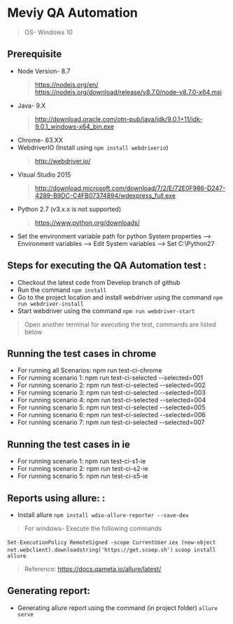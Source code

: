 # Meviy QA Automation

> OS- Windows 10

## Prerequisite

* Node Version- 8.7
  > https://nodejs.org/en/
  > https://nodejs.org/download/release/v8.7.0/node-v8.7.0-x64.msi
* Java- 9.X
  > http://download.oracle.com/otn-pub/java/jdk/9.0.1+11/jdk-9.0.1_windows-x64_bin.exe
* Chrome- 63.XX
* WebdriverIO (Install using `npm install webdriverio`)
  > http://webdriver.io/
* Visual Studio 2015
  > http://download.microsoft.com/download/7/2/E/72E0F986-D247-4289-B9DC-C4FB07374894/wdexpress_full.exe 
* Python 2.7 (v3.x.x is not supported)
  > https://www.python.org/downloads/
* Set the environment variable path for python
    System properties --> Environment variables
    --> Edit System variables --> Set C:\Python27

## Steps for executing the QA Automation test :

* Checkout the latest code from Develop branch of github
* Run the command `npm install`
* Go to the project location and install webdriver using the command `npm run webdriver-install`
* Start webdriver using the command `npm run webdriver-start`

>  Open another terminal for executing the test, commands are listed below

## Running the test cases in chrome

* For running all Scenarios: npm run test-ci-chrome
* For running scenario 1: npm run test-ci-selected --selected=001
* For running scenario 2: npm run test-ci-selected --selected=002
* For running scenario 3: npm run test-ci-selected --selected=003
* For running scenario 4: npm run test-ci-selected --selected=004
* For running scenario 5: npm run test-ci-selected --selected=005 
* For running scenario 6: npm run test-ci-selected --selected=006
* For running scenario 7: npm run test-ci-selected --selected=007

## Running the test cases in ie

* For running scenario 1: npm run test-ci-s1-ie
* For running scenario 2: npm run test-ci-s2-ie
* For running scenario 5: npm run test-ci-s5-ie

## Reports using allure: :

* Install allure `npm install wdio-allure-reporter --save-dev`

> For windows- Execute the following commands

 `Set-ExecutionPolicy RemoteSigned -scope CurrentUser`
 `iex (new-object net.webclient).downloadstring('https://get.scoop.sh')`
 `scoop install allure`

> Reference: https://docs.qameta.io/allure/latest/

## Generating report:

* Generating allure report using the command (in project folder)  `allure serve`

 

 


